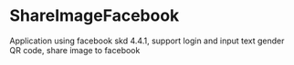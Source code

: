 # ShareImageFacebook
Application using facebook skd 4.4.1, support login and input text gender QR code, share image to facebook
